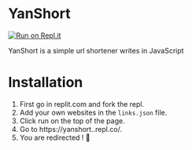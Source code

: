 # YanShort
[![Run on Repl.it](https://repl.it/badge/github/YanJobs/YanShort)](https://repl.it/github/YanJobs/YanShort)

YanShort is a simple url shortener writes in JavaScript
# Installation
1. First go in replit.com and fork the repl.
2. Add your own websites in the `links.json` file.
3. Click run on the top of the page.
4. Go to https://yanshort.<Your Replit Username>.repl.co/<key in links.json>.
5. You are redirected ! :tada: